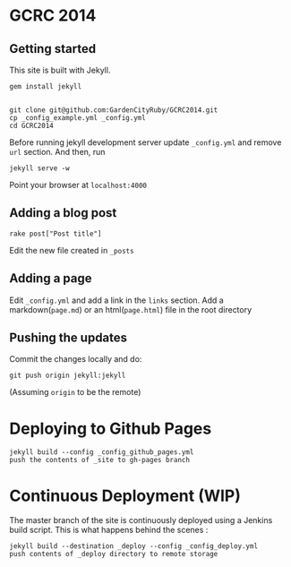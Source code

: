 GCRC 2014
===========

## Getting started

This site is built with Jekyll.

    gem install jekyll


    git clone git@github.com:GardenCityRuby/GCRC2014.git
    cp _config_example.yml _config.yml
    cd GCRC2014

Before running jekyll development server update `_config.yml`
and remove `url` section.
And then, run

    jekyll serve -w

Point your browser at `localhost:4000`

## Adding a blog post

    rake post["Post title"]

Edit the new file created in `_posts`

## Adding a page

Edit `_config.yml` and add a link in the `links` section.
Add a markdown(`page.md`) or an html(`page.html`) file in the root directory

## Pushing the updates

Commit the changes locally and do:

    git push origin jekyll:jekyll

(Assuming `origin` to be the remote)

# Deploying to Github Pages

    jekyll build --config _config_github_pages.yml
    push the contents of _site to gh-pages branch

# Continuous Deployment (WIP)

The master branch of the site is continuously deployed using a Jenkins build script.
This is what happens behind the scenes :

    jekyll build --destination _deploy --config _config_deploy.yml
    push contents of _deploy directory to remote storage
